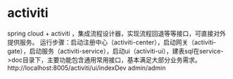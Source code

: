 # activiti
spring cloud + activiti ，集成流程设计器，实现流程回退等等接口，可直接对外提供服务。
运行步骤：启动注册中心（activiti-center），启动网关（activiti-gate），启动服务（activiti-service），启动ui（activiti-ui），建表sql在service->doc目录下，主要功能包含通用常用接口，基本满足大部分业务需求。http://localhost:8005/activiti/ui/indexDev  admin/admin

